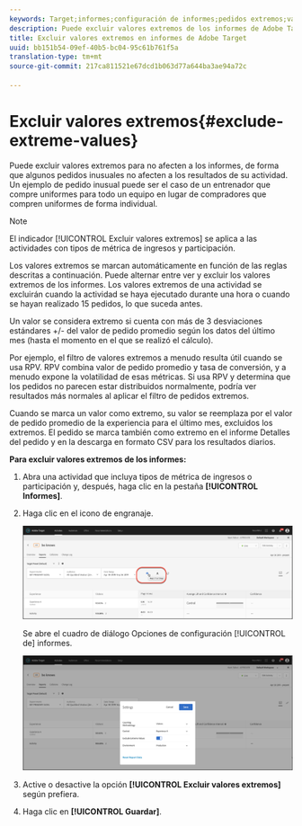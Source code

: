 ```yaml
---
keywords: Target;informes;configuración de informes;pedidos extremos;valores extremos
description: Puede excluir valores extremos de los informes de Adobe Target para que algunos pedidos inusuales no afecten a los resultados de la actividad. Un ejemplo de pedido inusual puede ser el caso de un entrenador que compre uniformes para todo un equipo en lugar de compradores que compren uniformes de forma individual.
title: Excluir valores extremos en informes de Adobe Target
uuid: bb151b54-09ef-40b5-bc04-95c61b761f5a
translation-type: tm+mt
source-git-commit: 217ca811521e67dcd1b063d77a644ba3ae94a72c

---
```



# Excluir valores extremos{#exclude-extreme-values}

Puede excluir valores extremos para no afecten a los informes, de forma que algunos pedidos inusuales no afecten a los resultados de su actividad. Un ejemplo de pedido inusual puede ser el caso de un entrenador que compre uniformes para todo un equipo en lugar de compradores que compren uniformes de forma individual.

>[!NOTE]
>
>El indicador [!UICONTROL Excluir valores extremos] se aplica a las actividades con tipos de métrica de ingresos y participación.

Los valores extremos se marcan automáticamente en función de las reglas descritas a continuación. Puede alternar entre ver y excluir los valores extremos de los informes. Los valores extremos de una actividad se excluirán cuando la actividad se haya ejecutado durante una hora o cuando se hayan realizado 15 pedidos, lo que suceda antes.

Un valor se considera extremo si cuenta con más de 3 desviaciones estándares +/- del valor de pedido promedio según los datos del último mes (hasta el momento en el que se realizó el cálculo).

Por ejemplo, el filtro de valores extremos a menudo resulta útil cuando se usa RPV. RPV combina valor de pedido promedio y tasa de conversión, y a menudo expone la volatilidad de esas métricas. Si usa RPV y determina que los pedidos no parecen estar distribuidos normalmente, podría ver resultados más normales al aplicar el filtro de pedidos extremos.

Cuando se marca un valor como extremo, su valor se reemplaza por el valor de pedido promedio de la experiencia para el último mes, excluidos los extremos. El pedido se marca también como extremo en el informe Detalles del pedido y en la descarga en formato CSV para los resultados diarios.

**Para excluir valores extremos de los informes:**

1. Abra una actividad que incluya tipos de métrica de ingresos o participación y, después, haga clic en la pestaña **[!UICONTROL Informes]**.
1. Haga clic en el icono de engranaje.

   ![Configuración de informes](/help/c-reports/c-report-settings/assets/report-settings-gear-icon.png)

   Se abre el cuadro de diálogo Opciones de configuración [!UICONTROL de] informes.

   ![Resultado del paso](assets/exclude_extreme_values.png)

1. Active o desactive la opción **[!UICONTROL Excluir valores extremos]** según prefiera.
1. Haga clic en **[!UICONTROL Guardar]**.

